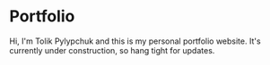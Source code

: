 # Portfolio

Hi, I'm Tolik Pylypchuk and this is my personal portfolio website. It's currently under construction, so hang tight
for updates.
